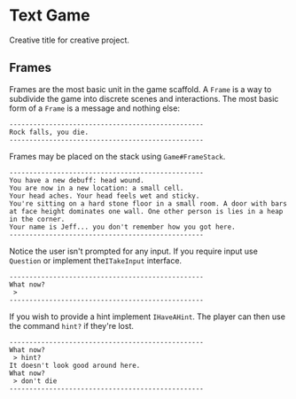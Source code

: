 
# Text Game

Creative title for creative project.

## Frames

Frames are the most basic unit in the game scaffold.  A `Frame` is a way to subdivide the game into discrete scenes and interactions. The most basic form of a `Frame` is a message and nothing else:

```
-------------------------------------------------
Rock falls, you die.
-------------------------------------------------
```

Frames may be placed on the stack using `Game#FrameStack`.

```
-------------------------------------------------
You have a new debuff: head wound.
You are now in a new location: a small cell.
Your head aches. Your head feels wet and sticky.
You're sitting on a hard stone floor in a small room. A door with bars at face height dominates one wall. One other person is lies in a heap in the corner.
Your name is Jeff... you don't remember how you got here.
-------------------------------------------------
```

Notice the user isn't prompted for any input. If you require input use `Question` or implement the`ITakeInput` interface.

```
-------------------------------------------------
What now?
 > 
-------------------------------------------------
 ```

If you wish to provide a hint implement `IHaveAHint`. The player can then use the command `hint?` if they're lost.

```
-------------------------------------------------
What now?
 > hint?
It doesn't look good around here.
What now?
 > don't die
-------------------------------------------------
```
